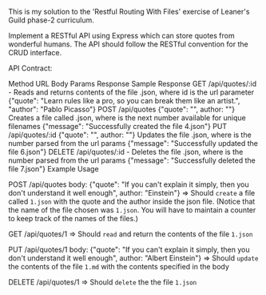 This is my solution to the 'Restful Routing With Files' exercise of Leaner's Guild phase-2 curriculum.

Implement a RESTful API using Express which can store quotes from wonderful humans. The API should follow the RESTful convention for the CRUD interface.

API Contract:

Method	URL	Body Params	Response	Sample Response
GET	/api/quotes/:id	-	Reads and returns contents of the file <id>.json, where id is the url parameter	{"quote": "Learn rules like a pro, so you can break them like an artist.", "author": "Pablo Picasso"}
POST	/api/quotes	{"quote": "<quote>", author: "<author>"}	Creates a file called <next-id>.json, where <next-id> is the next number available for unique filenames	{"message": "Successfully created the file 4.json"}
PUT	/api/quotes/:id	{"quote": "<quote>", author: "<author>"}	Updates the file <id>.json, where <id> is the number parsed from the url params	{"message": "Successfully updated the file 6.json"}
DELETE	/api/quotes/:id	-	Deletes the file <id>.json, where <id> is the number parsed from the url params	{"message": "Successfully deleted the file 7.json"}
Example Usage

POST /api/quotes
body: {"quote": "If you can't explain it simply, then you don't understand it well enough", author: "Einstein"}
=> Should `create` a file called `1.json` with the quote and the author inside the json file.
(Notice that the name of the file chosen was `1.json`. You will have to maintain a counter to keep track of the names of the files.)

GET /api/quotes/1
=> Should `read` and return the contents of the file `1.json`

PUT /api/quotes/1
body: {"quote": "If you can't explain it simply, then you don't understand it well enough", author: "Albert Einstein"}
=> Should `update` the contents of the file `1.md` with the contents specified in the body

DELETE /api/quotes/1
=> Should `delete` the the file `1.json`